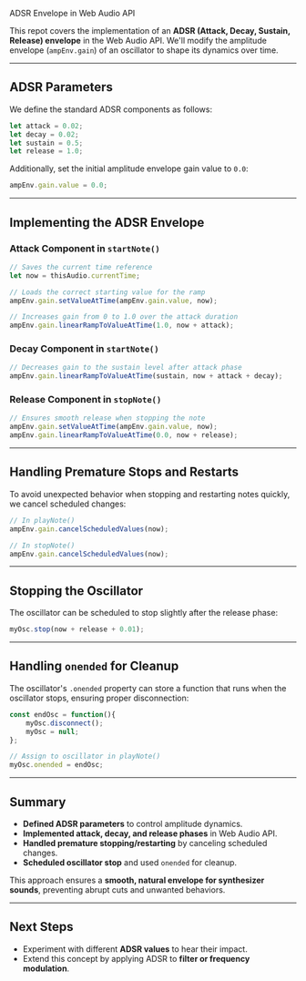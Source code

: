 ADSR Envelope in Web Audio API

This repot covers the implementation of an **ADSR (Attack, Decay, Sustain, Release) envelope** in the Web Audio API. We'll modify the amplitude envelope (`ampEnv.gain`) of an oscillator to shape its dynamics over time.

---

## ADSR Parameters

We define the standard ADSR components as follows:

```javascript
let attack = 0.02;
let decay = 0.02;
let sustain = 0.5;
let release = 1.0;
```

Additionally, set the initial amplitude envelope gain value to `0.0`:

```javascript
ampEnv.gain.value = 0.0;
```

---

## Implementing the ADSR Envelope

### Attack Component in `startNote()`

```javascript
// Saves the current time reference
let now = thisAudio.currentTime;

// Loads the correct starting value for the ramp
ampEnv.gain.setValueAtTime(ampEnv.gain.value, now);

// Increases gain from 0 to 1.0 over the attack duration
ampEnv.gain.linearRampToValueAtTime(1.0, now + attack);
```

### Decay Component in `startNote()`

```javascript
// Decreases gain to the sustain level after attack phase
ampEnv.gain.linearRampToValueAtTime(sustain, now + attack + decay);
```

### Release Component in `stopNote()`

```javascript
// Ensures smooth release when stopping the note
ampEnv.gain.setValueAtTime(ampEnv.gain.value, now);
ampEnv.gain.linearRampToValueAtTime(0.0, now + release);
```

---

## Handling Premature Stops and Restarts

To avoid unexpected behavior when stopping and restarting notes quickly, we cancel scheduled changes:

```javascript
// In playNote()
ampEnv.gain.cancelScheduledValues(now);

// In stopNote()
ampEnv.gain.cancelScheduledValues(now);
```

---

## Stopping the Oscillator

The oscillator can be scheduled to stop slightly after the release phase:

```javascript
myOsc.stop(now + release + 0.01);
```

---

## Handling `onended` for Cleanup

The oscillator's `.onended` property can store a function that runs when the oscillator stops, ensuring proper disconnection:

```javascript
const endOsc = function(){
    myOsc.disconnect();
    myOsc = null;
};

// Assign to oscillator in playNote()
myOsc.onended = endOsc;
```

---

## Summary

- **Defined ADSR parameters** to control amplitude dynamics.
- **Implemented attack, decay, and release phases** in Web Audio API.
- **Handled premature stopping/restarting** by canceling scheduled changes.
- **Scheduled oscillator stop** and used `onended` for cleanup.

This approach ensures a **smooth, natural envelope for synthesizer sounds**, preventing abrupt cuts and unwanted behaviors.

---

## Next Steps

- Experiment with different **ADSR values** to hear their impact.
- Extend this concept by applying ADSR to **filter or frequency modulation**.

